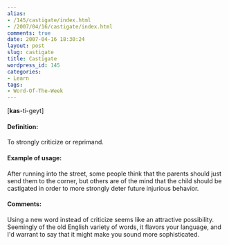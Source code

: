 ```yaml
---
alias:
- /145/castigate/index.html
- /2007/04/16/castigate/index.html
comments: true
date: 2007-04-16 18:30:24
layout: post
slug: castigate
title: Castigate
wordpress_id: 145
categories:
- Learn
tags:
- Word-Of-The-Week
---
```


[**kas**-ti-geyt]


#### Definition:


To strongly criticize or reprimand.



#### Example of usage:


After running into the street, some people think that the parents should just send them to the corner, but others are of the mind that the child should be castigated in order to more strongly deter future injurious behavior.



#### Comments:


Using a new word instead of criticize seems like an attractive possibility.  Seemingly of the old English variety of words, it flavors your language, and I'd warrant to say that it might make you sound more sophisticated.
